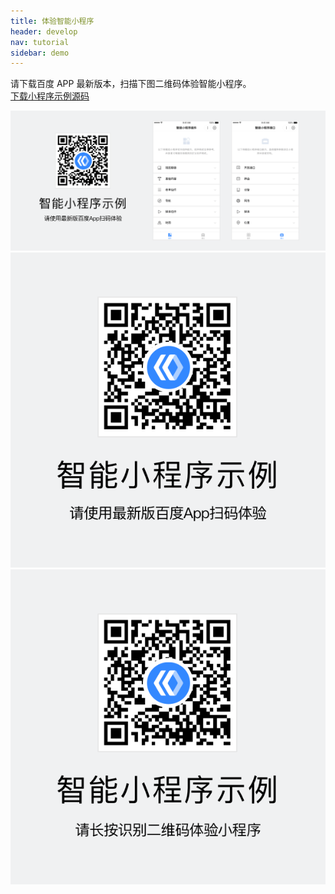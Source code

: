 ```yaml
---
title: 体验智能小程序
header: develop
nav: tutorial
sidebar: demo
---
```



请下载百度 APP 最新版本，扫描下图二维码体验智能小程序。  
[下载小程序示例源码](https://b.bdstatic.com/miniapp/demo-1.0.5.zip)  

<div class="m-doc-custom-examples-correct ispc"><img src="../../../img/design/principle/innovation/1-1.png"></div>
<div class="m-doc-custom-examples-correct ismobile"><img src="../../../img/design/principle/innovation/1-2.png"></div>
<div class="m-doc-custom-examples-correct isbox"><img src="../../../img/design/principle/innovation/1-3.png"></div>
